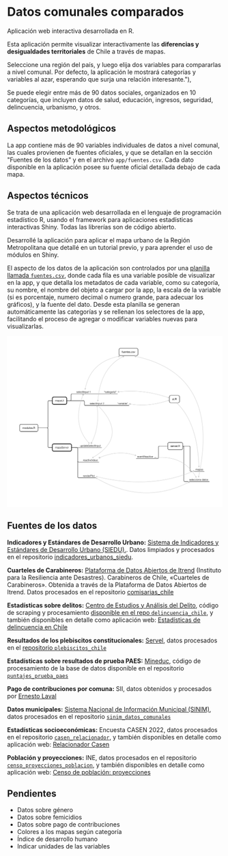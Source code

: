 # Datos comunales comparados

Aplicación web interactiva desarrollada en R.

Esta aplicación permite visualizar interactivamente las **diferencias y desigualdades territoriales** de Chile a través de mapas.
    
Seleccione una región del país, y luego elija dos variables para compararlas a nivel comunal. Por defecto, la aplicación le mostrará categorías y variables al azar, esperando que surja una relación interesante."),
    
Se puede elegir entre más de 90 datos sociales, organizados en 10 categorías, que incluyen datos de salud, educación, ingresos, seguridad, delincuencia, urbanismo, y otros.


## Aspectos metodológicos

La app contiene más de 90 variables individuales de datos a nivel comunal, las cuales provienen de fuentes oficiales, y que se detallan en la sección "Fuentes de los datos" y en el archivo `app/fuentes.csv`. Cada dato disponible en la aplicación posee su fuente oficial detallada debajo de cada mapa.


## Aspectos técnicos

Se trata de una aplicación web desarrollada en el lenguaje de programación estadístico R, usando el framework para aplicaciones estadísticas interactivas Shiny. Todas las librerías son de código abierto.

Desarrollé la aplicación para aplicar el mapa urbano de la Región Metropolitana que detallé en un tutorial previo, y para aprender el uso de módulos en Shiny.

El aspecto de los datos de la aplicación son controlados por una [planilla llamada `fuentes.csv`](https://github.com/bastianolea/comparador_mapas_chile/blob/main/app/fuentes.csv), donde cada fila es una variable posible de visualizar en la app, y que detalla los metadatos de cada variable, como su categoría, su nombre, el nombre del objeto a cargar por la app, la escala de la variable (si es porcentaje, numero decimal o numero grande, para adecuar los gráficos), y la fuente del dato. Desde esta planilla se generan automáticamente las categorías y se rellenan los selectores de la app, facilitando el proceso de agregar o modificar variables nuevas para visualizarlas.

![Esquema de la aplicación](descripcion.png)


## Fuentes de los datos

**Indicadores y Estándares de Desarrollo Urbano:** [Sistema de Indicadores y Estándares de Desarrollo Urbano (SIEDU).](https://www.ine.gob.cl/herramientas/portal-de-mapas/siedu). Datos limpiados y procesados en el repositorio [indicadores_urbanos_siedu](https://github.com/bastianolea/indicadores_urbanos_siedu).

**Cuarteles de Carabineros:** [Plataforma de Datos Abiertos de Itrend](https://www.plataformadedatos.cl) (Instituto para la Resiliencia ante Desastres). Carabineros de Chile, «Cuarteles de Carabineros». Obtenida a través de la Plataforma de Datos Abiertos de Itrend. Datos procesados en el repositorio [comisarias_chile](https://github.com/bastianolea/comisarias_chile)

**Estadísticas sobre delitos:** [Centro de Estudios y Análisis del Delito](https://cead.spd.gov.cl/estadisticas-delictuales/), código de scraping y procesamiento [disponible en el repo `delincuencia_chile`](https://github.com/bastianolea/delincuencia_chile), y también disponibles en detalle como aplicación web: [Estadísticas de delincuencia en Chile](https://bastianoleah.shinyapps.io/delincuencia_chile/)

**Resultados de los plebiscitos constitucionales:** [Servel](https://app.powerbi.com/view?r=eyJrIjoiNDI2ZWYxNmItYWIwNC00YzYzLWE1OTUtZTZhNjE5MWYzNDdlIiwidCI6ImVhZjg3OWJkLWQzZWMtNDY1MC1iMTI5LTEzZGZkZjQ4NTlmZSJ9), datos procesados en el [repositorio `plebiscitos_chile`](https://github.com/bastianolea/plebiscitos_chile)

**Estadísticas sobre resultados de prueba PAES:** [Mineduc](https://datosabiertos.mineduc.cl/pruebas-de-admision-a-la-educacion-superior/), código de procesamiento de la base de datos disponible en el repositorio [`puntajes_prueba_paes`](https://github.com/bastianolea/puntajes_prueba_paes)

**Pago de contribuciones por comuna:** SII, datos obtenidos y procesados por [Ernesto Laval](https://observablehq.com/@elaval/distribucion-de-pago-de-contribuciones-por-comuna)

**Datos municipales:** [Sistema Nacional de Información Municipal (SINIM)](https://datos.sinim.gov.cl/datos_municipales.php), datos procesados en el repositorio [`sinim_datos_comunales`](https://github.com/bastianolea/sinim_datos_comunales)

**Estadísticas socioeconómicas:** Encuesta CASEN 2022, datos procesados en el repositorio [`casen_relacionador`](https://github.com/bastianolea/casen_relacionador), y también disponibles en detalle como aplicación web: [Relacionador Casen](https://bastianoleah.shinyapps.io/casen_relacionador)

**Población y proyecciones:** INE, datos procesados en el repositorio [`censo_proyecciones_poblacion`](https://github.com/bastianolea/censo_proyecciones_poblacion), y también disponibles en detalle como aplicación web: [Censo de población: proyecciones](https://bastianoleah.shinyapps.io/censo_proyecciones/)


## Pendientes

- Datos sobre género
- Datos sobre femicidios
- Datos sobre pago de contribuciones
- Colores a los mapas según categoría
- Índice de desarrollo humano
- Indicar unidades de las variables